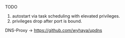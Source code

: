 

TODO  
1. autostart via task scheduling with elevated privileges.  
2. privileges drop after port is bound.  

DNS-Proxy -> https://github.com/wyhaya/updns